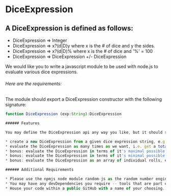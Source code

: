 # DiceExpression

## A DiceExpression is defined as follows:

* DiceExpression => Integer
* DiceExpression => x?(d|D)y where x is the # of dice and y the sides.
* DiceExpression => x?(d|D)% where x is the # of dice and '%' = 100
* DiceExpression => DiceExpression +/- DiceExpression

We would like you to write a javascript module to be used with node.js to evaluate various dice expressions. 

###### Here are the requirements:

The module should export a DiceExpression constructor with the following signature:

```javascript
function DiceExpression (exp:String):DiceExpression

###### Features

You may define the DiceExpression api any way you like, but it should support the following features:

* create a new DiceExpression from a given dice expression string, e.g., '2d10 + d6 - 7 + 2'
* evaluate the DiceExpression as many times as we want, i.e. get a total (from a new sequence of rolls) each time.
* bonus: evaluate the DiceExpression in terms of it's maximal possible roll
* bonus: evaluate the DiceExpression in terms of it's minimal possible roll
* bonus: evaluate the DiceExpression as an array of individual rolls, e.g., [8, 3, -7, 2] (from above)

###### Additional Requirements

* Please use the npmjs node module random-js as the random number engine within your code. This should be your module's only dependency. 
* You may have any devDependencies you require -- tools that are part of your project but are not directly called by your source code.
* House your code within a public GitHub with a name of your choosing. A github.com account is free if you don't already have one.